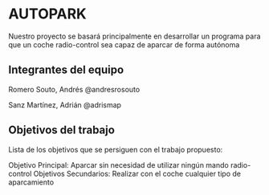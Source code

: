 # AUTOPARK 

Nuestro proyecto se basará principalmente en desarrollar un programa para que un coche radio-control sea capaz de aparcar de forma autónoma 

## Integrantes del equipo

Romero Souto, Andrés @andresrosouto                      
                                                                                                          
Sanz Martínez, Adrián @adrismap
  

## Objetivos del trabajo

Lista de los objetivos que se persiguen con el trabajo propuesto:                                                                          
                                                                                                                                           
Objetivo Principal: Aparcar sin necesidad de utilizar ningún mando radio-control
Objetivos Secundarios: Realizar con el coche cualquier tipo de aparcamiento
